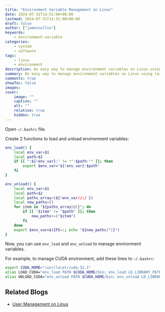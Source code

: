 ```yaml
---
title: "Environment Variable Management on Linux"
date: 2024-07-31T14:51:00+08:00
lastmod: 2024-07-31T14:51:00+08:00
draft: false
author: ["jamesnulliu"]
keywords: 
    - environment-variable
categories:
    - system
    - software
tags:
    - linux
    - environment
description: An easy way to manage environment variables on Linux using load and unload.
summary: An easy way to manage environment variables on Linux using load and unload.
comments: true
showToc: false
images: 
cover:
    image: ""
    caption: ""
    alt: ""
    relative: true
    hidden: true
---
```


Open `~/.bashrc` file.

Create 2 functions to load and unload environment variables:

```bash {linenos=true}
env_load() {
    local env_var=$1
    local path=$2
    if [[ ":${!env_var}:" != *":$path:"* ]]; then
        export $env_var="${!env_var}:$path"
    fi
}

env_unload() {
    local env_var=$1
    local path=$2
    local paths_array=(${!env_var//:/ })
    local new_paths=()
    for item in "${paths_array[@]}"; do
        if [[ "$item" != "$path" ]]; then
            new_paths+=("$item")
        fi
    done
    export $env_var=$(IFS=:; echo "${new_paths[*]}")
}
```

Now, you can use `env_load` and `env_unload` to manage environment variables.

For example, to manage CUDA environment, add these lines to `~/.bashrc`:

```bash {linenos=true}
export CUDA_HOME="/usr/local/cuda-12.1"
alias LOAD_CUDA="env_load PATH $CUDA_HOME/bin; env_load LD_LIBRARY_PATH $CUDA_HOME/lib64"
alias UNLOAD_CUDA="env_unload PATH $CUDA_HOME/bin; env_unload LD_LIBRARY_PATH $CUDA_HOME/lib64"
```

## Related Blogs

- [User Management on Linux](/blogs/user-management-on-linux)